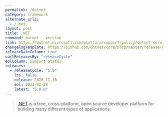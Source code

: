 ```yaml
---
permalink: /dotnet
category: framework
alternate_urls:
  - /.net
layout: post
title: .NET
command: dotnet --version
link: https://dotnet.microsoft.com/platform/support/policy/dotnet-core
changelogTemplate: https://github.com/dotnet/core/blob/master/release-notes/__RELEASE_CYCLE__/__LATEST__/__LATEST__.md
releaseDateColumn: true
sortReleasesBy: "releaseCycle"
eolColumn: Support Status
releases:
  - releaseCycle: "5.0"
    lts: false
    release: 2020-11-10
    eol: 2022-02-28
    latest: "5.0.8"
---
```


> [.NET](https://dotnet.microsoft.com/) is a free, cross-platform, open source developer platform for building many different types of applications.
